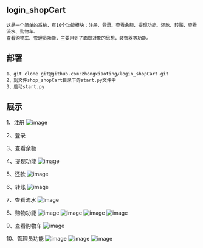 ## login_shopCart
    这是一个简单的系统，有10个功能模块：注册、登录、查看余额、提现功能、还款、转账、查看流水、购物车、
    查看购物车、管理员功能，主要用到了面向对象的思想，装饰器等功能。
    
## 部署
    1、git clone git@github.com:zhongxiaoting/login_shopCart.git
    2、到文件shop_shopCart目录下的start.py文件中
    3、启动start.py
    
## 展示
1、注册
![image](https://user-images.githubusercontent.com/49242954/124687839-51339700-df08-11eb-9558-bd68bbb912c6.png)

2、登录

3、查看余额

4、提现功能
![image](https://user-images.githubusercontent.com/49242954/124687921-83dd8f80-df08-11eb-8fe2-e221fa839b42.png)

5、还款
![image](https://user-images.githubusercontent.com/49242954/124687939-8d66f780-df08-11eb-9b0c-0c139c3eb1d8.png)

6、转账
![image](https://user-images.githubusercontent.com/49242954/124687991-a66fa880-df08-11eb-9d45-0e78b9181f81.png)

7、查看流水
![image](https://user-images.githubusercontent.com/49242954/124688027-b38c9780-df08-11eb-91cd-87bbdedd3d0c.png)

8、购物功能
![image](https://user-images.githubusercontent.com/49242954/124688123-d454ed00-df08-11eb-8c4d-12ef2d2bee30.png)
![image](https://user-images.githubusercontent.com/49242954/124688138-dae36480-df08-11eb-83f0-383b2399efdc.png)
![image](https://user-images.githubusercontent.com/49242954/124688160-e46ccc80-df08-11eb-91d2-cb3f86ac91f9.png)
![image](https://user-images.githubusercontent.com/49242954/124688288-1716c500-df09-11eb-9c5e-37e441c587d9.png)


9、查看购物车
![image](https://user-images.githubusercontent.com/49242954/124688261-0d8d5d00-df09-11eb-9079-019dc5ee3e29.png)

10、管理员功能
![image](https://user-images.githubusercontent.com/49242954/124688348-2e55b280-df09-11eb-98e2-880f66974686.png)
![image](https://user-images.githubusercontent.com/49242954/124688370-3877b100-df09-11eb-9f2e-2a012799385e.png)
![image](https://user-images.githubusercontent.com/49242954/124688393-4299af80-df09-11eb-972b-213b92a2e28e.png)








